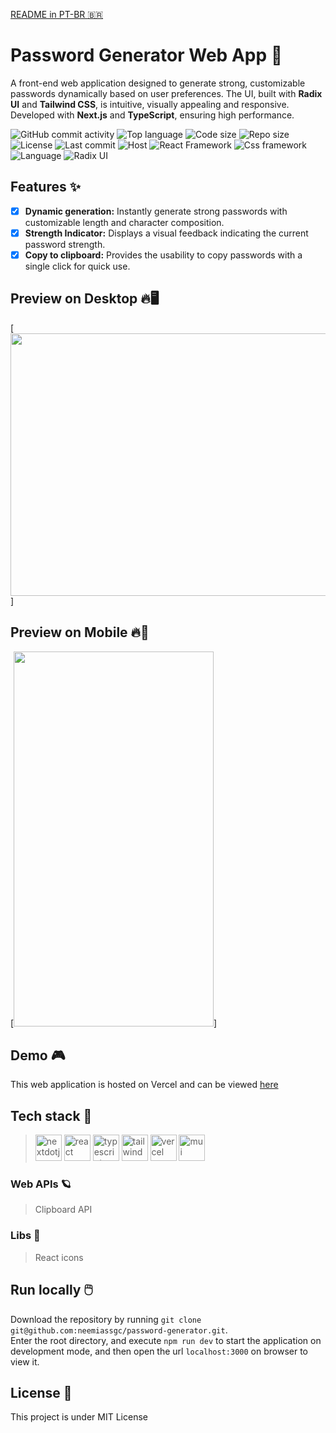[README in PT-BR :brazil:](https://github.com/neemiassgc/password-generator/blob/main/README-PT_BR.md)
# Password Generator Web App :closed_lock_with_key:
A front-end web application designed to generate strong, customizable passwords dynamically based on user preferences. The UI, built with **Radix UI** and **Tailwind CSS**, is intuitive, visually appealing and responsive. Developed with **Next.js** and **TypeScript**, ensuring high performance.

![GitHub commit activity](https://img.shields.io/github/commit-activity/t/neemiassgc/password-generator)
![Top language](https://img.shields.io/github/languages/top/neemiassgc/password-generator)
![Code size](https://img.shields.io/github/languages/code-size/neemiassgc/password-generator)
![Repo size](https://img.shields.io/github/repo-size/neemiassgc/password-generator)
![License](https://img.shields.io/github/license/neemiassgc/password-generator)
![Last commit](https://img.shields.io/github/last-commit/neemiassgc/password-generator/main)
![Host](https://img.shields.io/static/v1?label=hosted%20on&message=Vercel&color=000000&logo=vercel)
![React Framework](https://img.shields.io/static/v1?label=React%20Framework&message=NextJs&color=000000&logo=nextdotjs)
![Css framework](https://img.shields.io/static/v1?label=Css%20framework&message=TailwindCss&color=06B6D4&logo=tailwindcss)
![Language](https://img.shields.io/static/v1?label=Language&message=TypeScript&color=3178C6&logo=typescript)
![Radix UI](https://img.shields.io/static/v1?label=UI&message=RadixUI&color=161618&logo=radixui)

## Features :sparkles:

- [x] **Dynamic generation:** Instantly generate strong passwords with customizable length and character composition.
- [x] **Strength Indicator:** Displays a visual feedback indicating the current password strength.
- [x] **Copy to clipboard:** Provides the usability to copy passwords with a single click for quick use.

## Preview on Desktop :fire::desktop_computer:
[<img src="https://static-10.s3.sa-east-1.amazonaws.com/password-generator/desktop-preview.gif" width="800" height="420"/>]

## Preview on Mobile :fire::iphone:
[<img src="https://static-10.s3.sa-east-1.amazonaws.com/password-generator/mobile-preview.gif" width="320" height="600"/>]

## Demo :video_game:
This web application is hosted on Vercel and can be viewed [here](https://hexalock.vercel.app)

## Tech stack :hammer:
> <img height="42" width="42" alt="nextdotjs" src="https://cdn.simpleicons.org/nextdotjs"/>
> <img height="42" alt="react" width="42" src="https://cdn.simpleicons.org/react/61DAFB"/>
> <img height="42" width="42" alt="typescript" src="https://cdn.simpleicons.org/typescript/3178C6"/>
> <img height="42" alt="tailwind" width="42" src="https://cdn.simpleicons.org/tailwindcss/06B6D4"/>
> <img height="42" width="42" alt="vercel" src="https://cdn.simpleicons.org/vercel/000000"/>
> <img height="42" width="42" alt="mui" src="https://cdn.simpleicons.org/radixui/161618"/>

### Web APIs :ringed_planet:
> Clipboard API

### Libs :notebook:
> React icons

## Run locally :computer_mouse:
Download the repository by running `git clone git@github.com:neemiassgc/password-generator.git`.  
Enter the root directory, and execute `npm run dev` to start the application on development mode, and then open the url `localhost:3000` on browser to view it.

## License :memo:
This project is under MIT License
